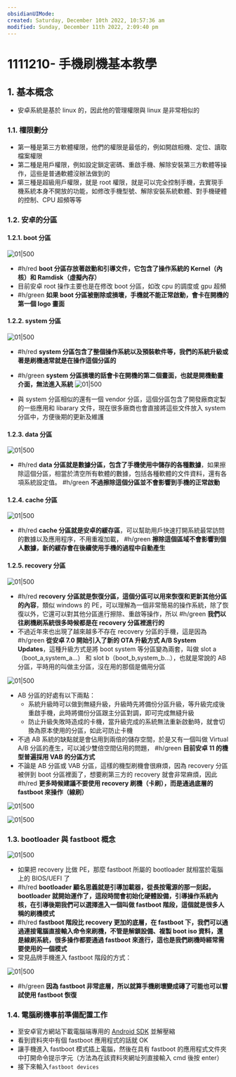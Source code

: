 ```yaml
---
obsidianUIMode: 
created: Saturday, December 10th 2022, 10:57:36 am
modified: Sunday, December 11th 2022, 2:09:40 pm
---
```

# 1111210- 手機刷機基本教學

## 1. 基本概念
- 安卓系統是基於 linux 的，因此他的管理權限與 linux 是非常相似的
### 1.1. 權限劃分
- 第一種是第三方軟體權限，他們的權限是最低的，例如開啟相機、定位、讀取檔案權限
- 第二種是用戶權限，例如設定鎖定密碼、重啟手機、解除安裝第三方軟體等操作，這些是普通軟體沒辦法做到的
- 第三種是超級用戶權限，就是 root 權限，就是可以完全控制手機，去實現手機系統本身不開放的功能，如修改手機型號、解除安裝系統軟體、對手機硬體的控制、CPU 超頻等等
### 1.2. 安卓的分區
#### 1.2.1. boot 分區

![01|500](https://raw.githubusercontent.com/hoonsor/upgit-Obsidian/main/2022/12/10/upgit_20221210_1670672617.png)
-  #h/red **boot 分區存放著啟動和引導文件，它包含了操作系統的 Kernel（內核）和 Ramdisk（虛擬內存）**
- 目前安卓 root 操作主要也是在修改 boot 分區，如改 cpu 的調度或 gpu 超頻
-  #h/green **如果 boot 分區被刪除或損壞，手機就不能正常啟動，會卡在開機的第一個 logo 畫面**

#### 1.2.2. system 分區

![01|500](https://raw.githubusercontent.com/hoonsor/upgit-Obsidian/main/2022/12/10/upgit_20221210_1670673560.png)

-  #h/red **system 分區包含了整個操作系統以及預裝軟件等，我們的系統升級或著是刷機通常就是在操作這個分區的**
- #h/green **system 分區損壞的話會卡在開機的第二個畫面，也就是開機動畫介面，無法進入系統**
![01|500](https://raw.githubusercontent.com/hoonsor/upgit-Obsidian/main/2022/12/10/upgit_20221210_1670673841.png)

- 與 system 分區相似的還有一個 vendor 分區，這個分區包含了開發廠商定製的一些應用和 libarary 文件，現在很多廠商也會直接將這些文件放入 system 分區中，方便後期的更新及維護

#### 1.2.3. data 分區

![01|500](https://raw.githubusercontent.com/hoonsor/upgit-Obsidian/main/2022/12/10/upgit_20221210_1670673991.png)

-  #h/red **data 分區就是數據分區，包含了手機使用中儲存的各種數據**，如果擦除這個分區，相當於清空所有軟體的數據，包括各種軟體的文件資料，還有各項系統設定值。 #h/green **不過擦除這個分區並不會影響到手機的正常啟動**

#### 1.2.4. cache 分區

![01|500](https://raw.githubusercontent.com/hoonsor/upgit-Obsidian/main/2022/12/10/upgit_20221210_1670674096.png)

-  #h/red **cache 分區就是安卓的緩存區**，可以幫助用戶快速打開系統最常訪問的數據以及應用程序，不用重複加載， #h/green **擦除這個區域不會影響到個人數據，新的緩存會在後續使用手機的過程中自動產生**

#### 1.2.5. recovery 分區

![01|500](https://raw.githubusercontent.com/hoonsor/upgit-Obsidian/main/2022/12/10/upgit_20221210_1670674279.png)

-  #h/red **recovery 分區就是恢復分區，這個分區可以用來恢復和更新其他分區的內容**，類似 windows 的 PE，可以理解為一個非常簡易的操作系統，除了恢復以外，它還可以對其他分區進行擦除、重啟等操作，所以 #h/green **我們以往刷機刷系統很多時候都是在 recovery 分區裡進行的**
- 不過近年來也出現了越來越多不存在 recovery 分區的手機，這是因為 #h/green **從安卓 7.0 開始引入了新的 OTA 升級方式 A/B System Updates**，這種升級方式是將 boot system 等分區變為兩套，叫做 slot a（boot_a,system_a...） 和 slot b（boot_b,system_b...），也就是常說的 AB 分區，平時用的叫做主分區，沒在用的那個是備用分區

![01|500](https://raw.githubusercontent.com/hoonsor/upgit-Obsidian/main/2022/12/10/upgit_20221210_1670675161.png)

- AB 分區的好處有以下兩點：
	- 系統升級時可以做到無縫升級，升級時先將備份分區升級，等升級完成後重啟手機，此時將備份分區跟主分區對調，即可完成無縫升級
	- 防止升級失敗時造成的卡機，當升級完成的系統無法重新啟動時，就會切換為原本使用的分區，如此可防止卡機
- 不過 AB 系統的缺點就是會佔用到兩倍的儲存空間，於是又有一個叫做 Virtual A/B 分區的產生，可以減少雙倍空間佔用的問題， #h/green **目前安卓 11 的機型普遍採用 VAB 的分區方式**
- 不論是 AB 分區或 VAB 分區，這樣的機型刷機會很麻煩，因為 recovery 分區被併到 boot 分區裡面了，想要刷第三方的 recovery 就會非常麻煩，因此 #h/red **更多時候建議不要使用 recovery 刷機（卡刷），而是通過底層的 fastboot 來操作（線刷）**

![01|500](https://raw.githubusercontent.com/hoonsor/upgit-Obsidian/main/2022/12/10/upgit_20221210_1670675282.png)

![01|500](https://raw.githubusercontent.com/hoonsor/upgit-Obsidian/main/2022/12/10/upgit_20221210_1670676538.png)

### 1.3. bootloader 與 fastboot 概念

![01|500](https://raw.githubusercontent.com/hoonsor/upgit-Obsidian/main/2022/12/10/upgit_20221210_1670675931.gif)

- 如果把 recovery 比做 PE，那麼 fastboot 所屬的 bootloader 就相當於電腦上的 BIOS/UEFI 了
-  #h/red **bootloader 顧名思義就是引導加載器，從長按電源的那一刻起，bootloader 就開始運作了，這段時間會初始化硬體設備，引導操作系統內核，在引導後期我們可以選擇進入一個叫做 fastboot 階段，這個就是很多人稱的刷機模式**
-  #h/red **fastboot 階段比 recovery 更加的底層，在 fastboot 下，我們可以通過連接電腦直接輸入命令來刷機，不管是解鎖設備、複製 boot iso 資料，還是線刷系統，很多操作都要通過 fastboot 來進行，這也是我們刷機時經常需要使用的一個模式**
- 常見品牌手機進入 fastboot 階段的方式：

![01|500](https://raw.githubusercontent.com/hoonsor/upgit-Obsidian/main/2022/12/10/upgit_20221210_1670676226.png)

-  #h/green **因為 fastboot 非常底層，所以就算手機刷壞變成磚了可能也可以嘗試使用 fastboot 恢復**

### 1.4. 電腦刷機事前準備配置工作
- 至安卓官方網站下載電腦端專用的 [Android SDK](https://developer.android.google.cn/studio/releases/platform-tools?hl=zh-cn) 並解壓縮
- 看到資料夾中有個 fastboot 應用程式的話就 OK
- 讓手機進入 fastboot 模式插上電腦，然後在具有 fastboot 的應用程式文件夾中打開命令提示字元（方法為在該資料夾網址列直接輸入 cmd 後按 enter）
- 接下來輸入`fastboot devices`